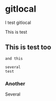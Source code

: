 # gitlocal

I test gitlocal 

This is test

## This is test too

```and this```

```
several
test
```

### Another

Several
